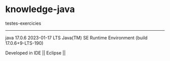 # knowledge-java
testes-exercicies

--------------------------------------------------------------

java 17.0.6 2023-01-17 LTS
Java(TM) SE Runtime Environment (build 17.0.6+9-LTS-190)

Developed in IDE || Eclipse ||

